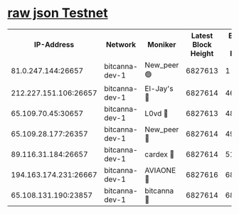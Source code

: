 [raw json Testnet](https://rpc-check.bcat.stavr.tech/bcat/rpc-bcat-result.json)
=


<table><tr><th>IP-Address</th><th>Network</th><th>Moniker</th><th>Latest Block Height</th><th>Earliest Block Height</th><th>Catching Up</th><th>Tx Index</th><th>Voting Power</th><th>Scan Time</th></tr><tr><td>81.0.247.144:26657</td><td>bitcanna-dev-1</td><td>New_peer 🟢</td><td>6827613</td><td>1</td><td>False</td><td>on</td><td>0</td><td>2024-03-11T08:07:37.747385898UTC</td></tr><tr><td>212.227.151.106:26657</td><td>bitcanna-dev-1</td><td>El-Jay's 🔴</td><td>6827614</td><td>4670391</td><td>False</td><td>on</td><td>2218364</td><td>2024-03-11T08:07:44.438997572UTC</td></tr><tr><td>65.109.70.45:30657</td><td>bitcanna-dev-1</td><td>L0vd 🔴</td><td>6827613</td><td>4828155</td><td>False</td><td>on</td><td>308120</td><td>2024-03-11T08:07:38.048505548UTC</td></tr><tr><td>65.109.28.177:26357</td><td>bitcanna-dev-1</td><td>New_peer 🔴</td><td>6827614</td><td>4952911</td><td>False</td><td>on</td><td>2237167</td><td>2024-03-11T08:07:45.087460612UTC</td></tr><tr><td>89.116.31.184:26657</td><td>bitcanna-dev-1</td><td>cardex 🔴</td><td>6827614</td><td>5185001</td><td>False</td><td>on</td><td>1</td><td>2024-03-11T08:07:44.781018353UTC</td></tr><tr><td>194.163.174.231:26667</td><td>bitcanna-dev-1</td><td>AVIAONE 🔴</td><td>6827616</td><td>6821821</td><td>False</td><td>on</td><td>1949865</td><td>2024-03-11T08:07:53.802317491UTC</td></tr><tr><td>65.108.131.190:23857</td><td>bitcanna-dev-1</td><td>bitcanna 🔴</td><td>6827614</td><td>6823614</td><td>False</td><td>off</td><td>378646</td><td>2024-03-11T08:07:45.385101051UTC</td></tr></table>